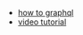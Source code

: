 
* [how to graphql](https://www.howtographql.com/)
* [video tutorial](https://www.youtube.com/watch?v=m0TC5DcFHDY&list=PLLnpHn493BHFTDL9M1PKnxQwBwOZ8J-h4)
